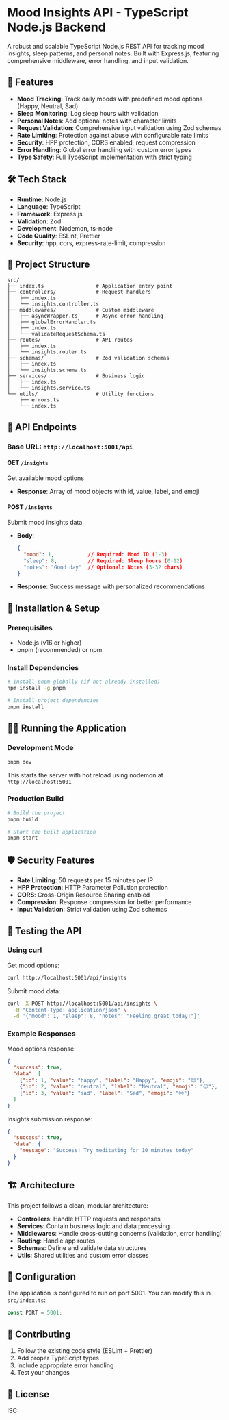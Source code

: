 # Mood Insights API - TypeScript Node.js Backend

A robust and scalable TypeScript Node.js REST API for tracking mood insights, sleep patterns, and personal notes. Built with Express.js, featuring comprehensive middleware, error handling, and input validation.

## 🚀 Features

- **Mood Tracking**: Track daily moods with predefined mood options (Happy, Neutral, Sad)
- **Sleep Monitoring**: Log sleep hours with validation
- **Personal Notes**: Add optional notes with character limits
- **Request Validation**: Comprehensive input validation using Zod schemas
- **Rate Limiting**: Protection against abuse with configurable rate limits
- **Security**: HPP protection, CORS enabled, request compression
- **Error Handling**: Global error handling with custom error types
- **Type Safety**: Full TypeScript implementation with strict typing

## 🛠️ Tech Stack

- **Runtime**: Node.js
- **Language**: TypeScript
- **Framework**: Express.js
- **Validation**: Zod
- **Development**: Nodemon, ts-node
- **Code Quality**: ESLint, Prettier
- **Security**: hpp, cors, express-rate-limit, compression

## 📁 Project Structure

```
src/
├── index.ts                 # Application entry point
├── controllers/             # Request handlers
│   ├── index.ts
│   └── insights.controller.ts
├── middlewares/             # Custom middleware
│   ├── asyncWrapper.ts      # Async error handling
│   ├── globalErrorHandler.ts
│   ├── index.ts
│   └── validateRequestSchema.ts
├── routes/                  # API routes
│   ├── index.ts
│   └── insights.router.ts
├── schemas/                 # Zod validation schemas
│   ├── index.ts
│   └── insights.schema.ts
├── services/                # Business logic
│   ├── index.ts
│   └── insights.service.ts
└── utils/                   # Utility functions
    ├── errors.ts
    └── index.ts
```

## 🚦 API Endpoints

### Base URL: `http://localhost:5001/api`

#### GET `/insights`
Get available mood options
- **Response**: Array of mood objects with id, value, label, and emoji

#### POST `/insights`
Submit mood insights data
- **Body**:
  ```json
  {
    "mood": 1,           // Required: Mood ID (1-3)
    "sleep": 8,          // Required: Sleep hours (0-12)
    "notes": "Good day"  // Optional: Notes (3-32 chars)
  }
  ```
- **Response**: Success message with personalized recommendations

## 🔧 Installation & Setup

### Prerequisites
- Node.js (v16 or higher)
- pnpm (recommended) or npm

### Install Dependencies

```bash
# Install pnpm globally (if not already installed)
npm install -g pnpm

# Install project dependencies
pnpm install
```

## 🏃‍♂️ Running the Application

### Development Mode
```bash
pnpm dev
```
This starts the server with hot reload using nodemon at `http://localhost:5001`

### Production Build
```bash
# Build the project
pnpm build

# Start the built application
pnpm start
```

## 🛡️ Security Features

- **Rate Limiting**: 50 requests per 15 minutes per IP
- **HPP Protection**: HTTP Parameter Pollution protection
- **CORS**: Cross-Origin Resource Sharing enabled
- **Compression**: Response compression for better performance
- **Input Validation**: Strict validation using Zod schemas

## 🧪 Testing the API

### Using curl

Get mood options:
```bash
curl http://localhost:5001/api/insights
```

Submit mood data:
```bash
curl -X POST http://localhost:5001/api/insights \
  -H "Content-Type: application/json" \
  -d '{"mood": 1, "sleep": 8, "notes": "Feeling great today!"}'
```

### Example Responses

Mood options response:
```json
{
  "success": true,
  "data": [
    {"id": 1, "value": "happy", "label": "Happy", "emoji": "😊"},
    {"id": 2, "value": "neutral", "label": "Neutral", "emoji": "😐"},
    {"id": 3, "value": "sad", "label": "Sad", "emoji": "😢"}
  ]
}
```

Insights submission response:
```json
{
  "success": true,
  "data": {
    "message": "Success! Try meditating for 10 minutes today"
  }
}
```

## 🏗️ Architecture

This project follows a clean, modular architecture:

- **Controllers**: Handle HTTP requests and responses
- **Services**: Contain business logic and data processing
- **Middlewares**: Handle cross-cutting concerns (validation, error handling)
- **Routing**: Handle app routes
- **Schemas**: Define and validate data structures
- **Utils**: Shared utilities and custom error classes

## 📝 Configuration

The application is configured to run on port 5001. You can modify this in `src/index.ts`:

```typescript
const PORT = 5001;
```

## 🤝 Contributing

1. Follow the existing code style (ESLint + Prettier)
2. Add proper TypeScript types
3. Include appropriate error handling
4. Test your changes

## 📄 License

ISC
